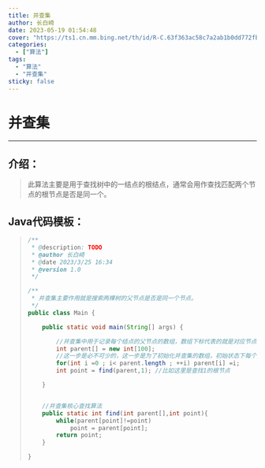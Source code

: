 ```yaml
---
title: 并查集
author: 长白崎
date: 2023-05-19 01:54:48
cover: "https://ts1.cn.mm.bing.net/th/id/R-C.63f363ac58c7a2ab1b0dd772fb10c0af?rik=2KkL%2f5xzD3yihA&riu=http%3a%2f%2fimage.zzd.sm.cn%2f9616253699793162824.jpg%3fid%3d0&ehk=S7t%2fWpNOqZMLEdmU7BZVsOjYMnBPanTPaxoUBKpIgaE%3d&risl=&pid=ImgRaw&r=0"
categories:
  - ["算法"]
tags:
  - "算法"
  - "并查集"
sticky: false
---
```






# 并查集

---

## 介绍：

> 此算法主要是用于查找树中的一结点的根结点，通常会用作查找匹配两个节点的根节点是否是同一个。

## Java代码模板：

> ```java
> /**
>  * @description: TODO
>  * @author 长白崎
>  * @date 2023/3/25 16:34
>  * @version 1.0
>  */
> 
> /**
>  * 并查集主要作用就是搜索两棵树的父节点是否是同一个节点。
>  */
> public class Main {
> 
>     public static void main(String[] args) {
> 
>         //并查集中用于记录每个结点的父节点的数组，数组下标代表的就是对应节点，对应下标数组元素的内容代表的是其父结点。
>         int parent[] = new int[100];
>         //这一步是必不可少的，这一步是为了初始化并查集的数组，初始状态下每个结点的父结点就是他本身。
>         for(int i =0 ; i< parent.length ; ++i) parent[i] =i;
>         int point = find(parent,1); //比如这里是查找1的根节点
> 
>     }
> 
> 
>     //并查集核心查找算法
>     public static int find(int parent[],int point){
>         while(parent[point]!=point)
>             point = parent[point];
>         return point;
>     }
> 
> }
> 
> ```



